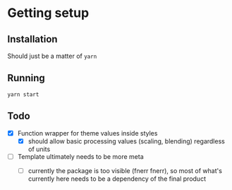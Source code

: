 # Getting setup

## Installation

Should just be a matter of `yarn`

## Running

`yarn start`

## Todo

- [x] Function wrapper for theme values inside styles
    - [x] should allow basic processing values (scaling, blending) regardless of units
- [ ] Template ultimately needs to be more meta
    - [ ] currently the package is too visible (fnerr fnerr), so most of what's currently here needs to be a dependency of the final product

